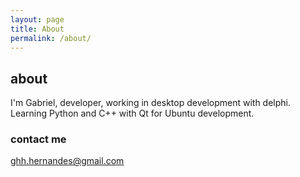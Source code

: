 ```yaml
---
layout: page
title: About
permalink: /about/
---
```

## about

I'm Gabriel, developer, working in desktop development with delphi. Learning Python and C++ with Qt for Ubuntu development.

### contact me

[ghh.hernandes@gmail.com](mailto:ghh.hernandes@gmail.com)
